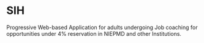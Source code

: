 # SIH

Progressive Web-based Application for adults undergoing Job coaching for opportunities under 4% reservation in NIEPMD and other Institutions.
